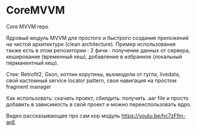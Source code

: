 # CoreMVVM
Core MVVM repo

Ядровый модуль MVVM для простого и быстрого создания приложений на чистой архитектуре (clean architecture). Пример использования также есть в этом репозитории : 2 фичи : получение данных от сервера, кеширование (временный кеш), добавление в избранное (локальный перманентный кеш).

Стек: Retrofit2, Gson, котлин корутины, вьюмодели от гугла, livedata, свой кастомный service locator pattern, своя навигация на простом fragment manager

Как использовать: скачать проект, сбилдить: получить .aar file и просто добавить в зависимость в свой проект и можно переиспользовать ядро.

Видео рассказывающее про сам кор модуль https://youtu.be/hc7zFfm-apE
